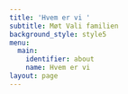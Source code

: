 ```yaml
---
title: 'Hvem er vi '
subtitle: Møt Vali familien
background_style: style5
menu:
  main:
    identifier: about
    name: Hvem er vi
layout: page
---
```


